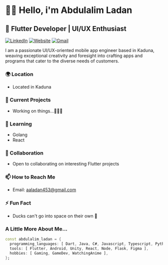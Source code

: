 # 👋🏽 Hello, i'm Abdulalim Ladan
## 🚀 Flutter Developer | UI/UX Enthusiast

[![LinkedIn](https://img.shields.io/badge/-LinkedIn-blue?style=flat-square&logo=Linkedin&logoColor=white&link=https://www.linkedin.com/in/abdulalim-ladan)](https://www.linkedin.com/in/abdulalim-ladan)
[![Website](https://img.shields.io/badge/-Website-green?style=flat-square&logo=Internet-explorer&logoColor=white&link=https://abdulalimladan.onrender.com)](https://abdulalimladan.onrender.com)
[![Gmail](https://img.shields.io/badge/-Gmail-red?style=flat-square&logo=Gmail&logoColor=white&link=mailto:aaladan453@gmail.com)](mailto:aaladan453@gmail.com)

I am a passionate UI/UX-oriented mobile app engineer based in Kaduna, weaving exceptional creativity and foresight into crafting apps and programs that cater to the diverse needs of customers.

### 🌍 Location
- Located in Kaduna

### 🔭 Current Projects
- Working on things...🧑🏾‍💻

### 🌱 Learning
- Golang
- React

### 👯 Collaboration
- Open to collaborating on interesting Flutter projects

### 📫 How to Reach Me
- Email: [aaladan453@gmail.com](mailto:aaladan453@gmail.com)

### ⚡ Fun Fact
- Ducks can't go into space on their own 🦆

### A Little More About Me...

```dart
const abdulalim_ladan = {
  programming_languages: [ Dart, Java, C#, Javascript, Typescript, Python ],
  tools: [ Flutter, Android, Unity, React, Node, Flask, Figma ],
  hobbies: [ Gaming, GameDev, WatchingAnime ],
};
